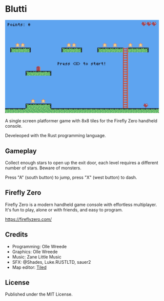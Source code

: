 # Blutti

![Blutti level 1](assets/blutti-level1.png)

A single screen platformer game with 8x8 tiles for the Firefly Zero handheld
console.

Develeoped with the Rust programming language.

## Gameplay

Collect enough stars to open up the exit door, each level requires a different
number of stars. Beware of monsters.

Press "A" (south button) to jump, press "X" (west button) to dash.

## Firefly Zero

Firefly Zero is a modern handheld game console with effortless multiplayer. It's fun to play, alone or with friends, and easy to program.

https://fireflyzero.com/

## Credits

- Programming: Olle Wreede
- Graphics: Olle Wreede
- Music: Zane Little Music
- SFX: @Shades, Luke.RUSTLTD, sauer2
- Map editor: [Tiled](https://www.mapeditor.org/)

## License

Published under the MIT License.
